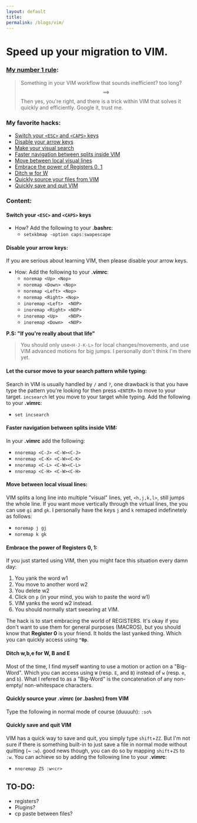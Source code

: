 ```yaml
---
layout: default
title: 
permalink: /blogs/vim/
---
```


# Speed up your migration to VIM.


### [My number 1 rule](https://www.youtube.com/watch?v=XDdDQQ8uLhY):
> Something in your VIM workflow that sounds inefficient? too long? $$\implies$$Then yes, you're right, and there is a trick within VIM that solves it quickly and efficiently. Google it, trust me.


### **My favorite hacks:**
* [Switch your `<ESC>` and `<CAPS>` keys](#hack-1)
* [Disable your arrow keys](#hack-2)
* [Make your visual search](#hack-3)
* [Faster navigation between splits inside VIM](#hack-4)
* [Move between local visual lines](#hack-5)
* [Embrace the power of  Registers 0, 1](#hack-6)
* [Ditch w for W](#hack-7)
* [Quickly source your files from VIM](#hack-8)
* [Quickly save and quit VIM](#hack-9)

### **Content:**

#### **Switch your `<ESC>` and `<CAPS>` keys** <a name="hack-1"></a>
* How? Add the following to your **.bashrc**:    
    * `setxkbmap -option caps:swapescape`


#### **Disable your arrow keys:**<a name="hack-2"></a>
If you are serious about learning VIM, then please disable your arrow keys.
* How: Add the following to your **.vimrc**:
    * `noremap <Up> <Nop>`
    * `noremap <Down> <Nop>`
    * `noremap <Left> <Nop>`
    * `noremap <Right> <Nop>`
    * `inoremap <Left>  <NOP>`
    * `inoremap <Right> <NOP>`
    * `inoremap <Up>    <NOP>`
    * `inoremap <Down>  <NOP>`

**P.S: "If you're really about that life"**
> You should only use`<H-J-K-L>` for local changes/movements,  and use VIM advanced motions for big jumps. I personally don't think I'm there yet.


#### **Let the cursor move to your search pattern while typing:**  <a name="hack-3"></a>
Search in VIM is usually handled by `/` and `?`, one drawback is that you have type the pattern you're looking for then press `<ENTER>` to move to your target. `incsearch` let you move to your target while typing. Add the following to your **.vimrc**:
* `set incsearch`

#### **Faster navigation between splits inside VIM:**  <a name="hack-4"></a>
In your **.vimrc** add the following:
*  `nnoremap <C-J> <C-W><C-J>` 
*  `nnoremap <C-K> <C-W><C-K>`                                                       
*  `nnoremap <C-L> <C-W><C-L>`                                                       
*  `nnoremap <C-H> <C-W><C-H>`

#### **Move between local visual lines:**  <a name="hack-5"></a>
VIM splits a long line into multiple "visual" lines, yet, `<h,j,k,l>`, still jumps the whole line. If you want move vertically through the virtual lines, the you can use `gi` and `gk`. I personally have the keys `j` and `k` remaped indefinetely as follows:
* `noremap j gj`
* `noremap k gk`


#### **Embrace the power of  Registers 0, 1:**  <a name="hack-6"></a>
If you just started using VIM, then you might face this situation every damn day:
1. You yank the word w1
2. You move to another word w2
3. You delete w2
4. Click on `p` (in your mind, you wish to paste the word w1)
5. VIM yanks the word w2 instead. 
6. You should normally start swearing at VIM.

The hack is to start embracing the world of REGISTERS. It's okay if you don't want to use them for general purposes (MACROS), but you should know that **Register 0** is your friend. It holds the last yanked thing.  Which you can quickly access using **`"0p`**.

#### **Ditch w,b,e for W, B and E**  <a name="hack-7"></a>
Most of the time, I find myself wanting to use a motion or action on a "Big-Word". Which you can access using `W` (resp. `E`, and `B`) instead of `w` (resp. `e`, and `b`). What I refered to as a "Big-Word" is the concatenation of any non-empty/ non-whitespace characters.

#### **Quickly source your .vimrc (or .bashrc) from VIM**<a name="hack-8"></a>
Type the following in normal mode of course (duuuuh):  `:so%`


#### **Quickly save and quit VIM** <a name="hack-9"></a>

VIM has a quick way to save and quit, you simply type `shift`+`ZZ`. But I'm not sure if there is something built-in to just save a file in normal mode without quitting (~ `:w`). good news though, you can do so by mapping `shift`+`ZS` to `:w`.
You can achieve so by adding the following line to your **.vimrc**:

* `nnoremap ZS :w<cr>`



## TO-DO:
* registers?
* Plugins?
* cp paste between files?
